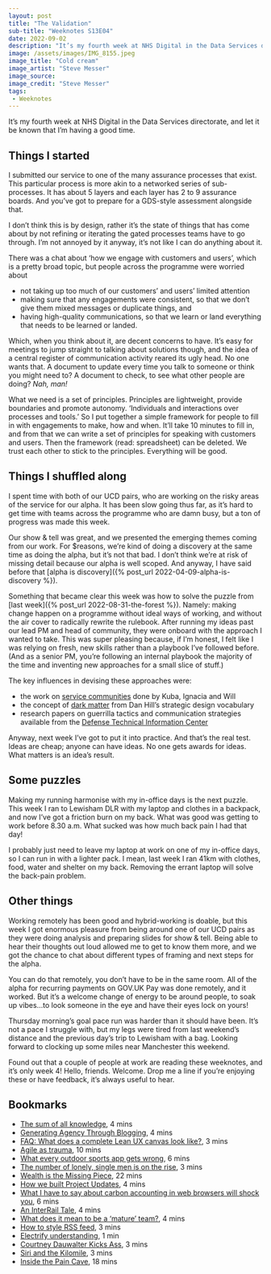 ```yaml
---
layout: post
title: "The Validation"
sub-title: "Weeknotes S13E04"
date: 2022-09-02
description: "It’s my fourth week at NHS Digital in the Data Services directorate, and let it be known that I’m having a good time."
image: /assets/images/IMG_8155.jpeg
image_title: "Cold cream"
image_artist: "Steve Messer"
image_source:
image_credit: "Steve Messer"
tags:
 - Weeknotes
---
```


It’s my fourth week at NHS Digital in the Data Services directorate, and let it be known that I’m having a good time.

## Things I started

I submitted our service to one of the many assurance processes that exist. This particular process is more akin to a networked series of sub-processes. It has about 5 layers and each layer has 2 to 9 assurance boards. And you’ve got to prepare for a GDS-style assessment alongside that.

I don’t think this is by design, rather it’s the state of things that has come about by not refining or iterating the gated processes teams have to go through. I’m not annoyed by it anyway, it’s not like I can do anything about it.

There was a chat about ‘how we engage with customers and users’, which is a pretty broad topic, but people across the programme were worried about
- not taking up too much of our customers’ and users’ limited attention
- making sure that any engagements were consistent, so that we don’t give them mixed messages or duplicate things, and
- having high-quality communications, so that we learn or land everything that needs to be learned or landed.

Which, when you think about it, are decent concerns to have. It’s easy for meetings to jump straight to talking about solutions though, and the idea of a central register of communication activity reared its ugly head. No one wants that. A document to update every time you talk to someone or think you might need to? A document to check, to see what other people are doing? *Nah, man!*

What we need is a set of principles. Principles are lightweight, provide boundaries and promote autonomy. ‘Individuals and interactions over processes and tools.’ So I put together a simple framework for people to fill in with engagements to make, how and when. It’ll take 10 minutes to fill in, and from that we can write a set of principles for speaking with customers and users. Then the framework (read: spreadsheet) can be deleted. We trust each other to stick to the principles. Everything will be good.

## Things I shuffled along

I spent time with both of our UCD pairs, who are working on the risky areas of the service for our alpha. It has been slow going thus far, as it’s hard to get time with teams across the programme who are damn busy, but a ton of progress was made this week.

Our show & tell was great, and we presented the emerging themes coming from our work. For $reasons, we’re kind of doing a discovery at the same time as doing the alpha, but it’s not that bad. I don’t think we’re at risk of missing detail because our alpha is well scoped. And anyway, I have said before that [alpha is discovery]({% post_url 2022-04-09-alpha-is-discovery %}).

Something that became clear this week was how to solve the puzzle from [last week]({% post_url 2022-08-31-the-forest %}). Namely: making change happen on a programme without ideal ways of working, and without the air cover to radically rewrite the rulebook. After running my ideas past our lead PM and head of community, they were onboard with the approach I wanted to take. This was super pleasing because, if I’m honest, I felt like I was relying on fresh, new skills rather than a playbook I’ve followed before. (And as a senior PM, you’re following an internal playbook the majority of the time and inventing new approaches for a small slice of stuff.)

The key influences in devising these approaches were:
- the work on [service communities](https://gds.blog.gov.uk/2019/01/28/what-service-communities-are-achieving-across-government/) done by Kuba, Ignacia and Will
- the concept of [dark matter](https://strelkamag.com/en/article/book-passage-dark-matter-and-trojan-horses-a-strategic-design-vocabulary#what-is-the-dark-matter) from Dan Hill’s strategic design vocabulary
- research papers on guerrilla tactics and communication strategies available from the [Defense Technical Information Center](https://discover.dtic.mil)

Anyway, next week I’ve got to put it into practice. And that’s the real test. Ideas are cheap; anyone can have ideas. No one gets awards for ideas. What matters is an idea’s result.

## Some puzzles

Making my running harmonise with my in-office days is the next puzzle. This week I ran to Lewisham DLR with my laptop and clothes in a backpack, and now I’ve got a friction burn on my back. What was good was getting to work before 8.30 a.m. What sucked was how much back pain I had that day!

I probably just need to leave my laptop at work on one of my in-office days, so I can run in with a lighter pack. I mean, last week I ran 41km with clothes, food, water and shelter on my back. Removing the errant laptop will solve the back-pain problem.

## Other things

Working remotely has been good and hybrid-working is doable, but this week I got enormous pleasure from being around one of our UCD pairs as they were doing analysis and preparing slides for show & tell. Being able to hear their thoughts out loud allowed me to get to know them more, and we got the chance to chat about different types of framing and next steps for the alpha.

You can do that remotely, you don’t have to be in the same room. All of the alpha for recurring payments on GOV.UK Pay was done remotely, and it worked. But it’s a welcome change of energy to be around people, to soak up vibes…to look someone in the eye and have their eyes lock on yours!

Thursday morning’s goal pace run was harder than it should have been. It’s not a pace I struggle with, but my legs were tired from last weekend’s distance and the previous day’s trip to Lewisham with a bag. Looking forward to clocking up some miles near Manchester this weekend.

Found out that a couple of people at work are reading these weeknotes, and it’s only week 4! Hello, friends. Welcome. Drop me a line if you’re enjoying these or have feedback, it’s always useful to hear.

## Bookmarks

- [The sum of all knowledge](https://christianheilmann.com/2022/08/29/the-sum-of-all-knowledge/), 4 mins
- [Generating Agency Through Blogging](https://tomcritchlow.com/2022/08/29/blogging-agency/), 4 mins
- [FAQ: What does a complete Lean UX canvas look like?](https://jeffgothelf.com/blog/faq-what-does-a-complete-lean-ux-canvas-look-like/), 3 mins
- [Agile as trauma](https://doriantaylor.com/agile-as-trauma), 10 mins
- [What every outdoor sports app gets wrong](https://a.wholelottanothing.org/2022/08/29/what-every-outdoor-sports-app-gets-wrong/), 6 mins
- [The number of lonely, single men is on the rise](https://www.dazeddigital.com/life-culture/article/56755/1/lonely-single-men-are-on-the-rise-psychology-today), 3 mins
- [Wealth is the Missing Piece](https://annehelen.substack.com/p/wealth-is-the-missing-piece), 22 mins
- [How we built Project Updates](https://linear.app/blog/how-we-built-project-updates), 4 mins
- [What I have to say about carbon accounting in web browsers will shock you](https://interconnected.org/home/2022/09/01/carbon), 6 mins
- [An InterRail Tale](https://digitalbydefault.com/2022/08/12/an-interrail-tale/), 4 mins
- [What does it mean to be a ‘mature’ team?](https://digital.nhs.uk/blog/transformation-blog/2022/what-does-it-mean-to-be-a-mature-team), 4 mins
- [How to style RSS feed](https://lepture.com/en/2019/rss-style-with-xsl), 3 mins
- [Electrify understanding](https://russelldavies.typepad.com/planning/2022/08/electrify-understanding.html), 1 min
- [Courtney Dauwalter Kicks Ass](https://onefoottsunami.com/2022/09/01/courtney-dauwalter-kicks-ass/), 3 mins
- [Siri and the Kilomile](https://onefoottsunami.com/2019/05/10/siri-and-the-kilomile/), 3 mins
- [Inside the Pain Cave](https://www.theringer.com/sports/2022/8/30/23323367/courtney-dauwalter-ultra-running-marathon), 18 mins
